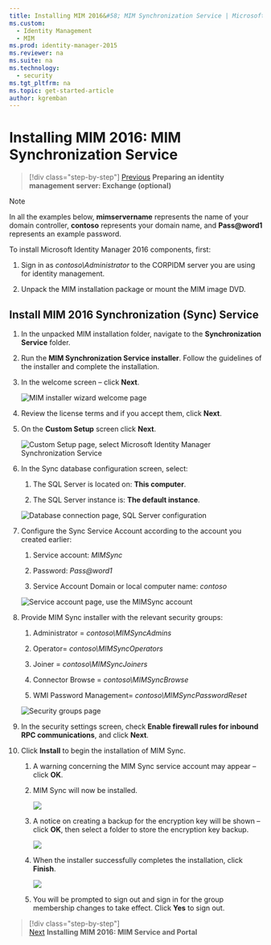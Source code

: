 ```yaml
---
title: Installing MIM 2016&#58; MIM Synchronization Service | Microsoft Identity Manager
ms.custom:
  - Identity Management
  - MIM
ms.prod: identity-manager-2015
ms.reviewer: na
ms.suite: na
ms.technology:
  - security
ms.tgt_pltfrm: na
ms.topic: get-started-article
author: kgremban
---
```

# Installing MIM 2016: MIM Synchronization Service

>[!div class="step-by-step"]
[Previous](https://docsmsftstage.azurewebsites.net/MIM/DeployUse/prepare-server-exchange.html)
**Preparing an identity management server: Exchange (optional)**

> [!NOTE]
> In all the examples below, **mimservername** represents the name of your domain controller, **contoso** represents your domain name, and **Pass@word1** represents an example password.

To install Microsoft Identity Manager 2016 components, first:

1. Sign in as *contoso\Administrator* to the CORPIDM server you are using for identity management.

2. Unpack the MIM installation package or mount the MIM image DVD.

## Install MIM 2016 Synchronization (Sync) Service

1. In the unpacked MIM installation folder, navigate to the **Synchronization Service** folder.

2. Run the **MIM Synchronization Service installer**. Follow the guidelines of the installer and complete the installation.

3. In the welcome screen – click **Next**.

    ![MIM installer wizard welcome page](media/MIM-Install1.png)

4. Review the license terms and if you accept them, click **Next**.

5. On the **Custom Setup** screen click **Next**.

    ![Custom Setup page, select Microsoft Identity Manager Synchronization Service](media/MIM-Install2.png)

6.  In the Sync database configuration screen, select:

    1.  The SQL Server is located on: **This computer**.

    2.  The SQL Server instance is: **The default instance**.

    ![Database connection page, SQL Server configuration](media/MIM-Install3.png)

7.  Configure the Sync Service Account according to the account you created earlier:

    1.  Service account: *MIMSync*

    2.  Password: *Pass@word1*

    3.  Service Account Domain or local computer name: *contoso*

    ![Service account page, use the MIMSync account](media/MIM-Install4.png)

8.  Provide MIM Sync installer with the relevant security groups:

    1.  Administrator = *contoso\MIMSyncAdmins*

    2.  Operator= *contoso\MIMSyncOperators*

    3.  Joiner = *contoso\MIMSyncJoiners*

    4.  Connector Browse = *contoso\MIMSyncBrowse*

    5.  WMI Password Management= *contoso\MIMSyncPasswordReset*

    ![Security groups page](media/MIM-Install5.png)

9. In the security settings screen, check **Enable firewall rules for inbound RPC communications**, and click **Next**.

10. Click **Install** to begin the installation of MIM Sync.

    1.  A warning concerning the MIM Sync service account may appear – click **OK**.

    2.  MIM Sync will now be installed.

        ![](media/MIM-Install6.png)

    3.  A notice on creating a backup for the encryption key will be shown – click **OK**, then select a folder to store the encryption key backup.

        ![](media/MIM-Install7.png)

    4.  When the installer successfully completes the installation, click **Finish**.

        ![](media/MIM-Install8.png)

    5.  You will be prompted to sign out and sign in for the group membership changes to take effect. Click **Yes** to sign out.

>[!div class="step-by-step"]  
[Next](https://docsmsftstage.azurewebsites.net/MIM/DeployUse/mim-install-service-portal.html)
**Installing MIM 2016: MIM Service and Portal**
